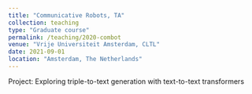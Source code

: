 ```yaml
---
title: "Communicative Robots, TA"
collection: teaching
type: "Graduate course"
permalink: /teaching/2020-combot
venue: "Vrije Universiteit Amsterdam, CLTL"
date: 2021-09-01
location: "Amsterdam, The Netherlands"
---
```

Project: Exploring triple-to-text generation with text-to-text transformers